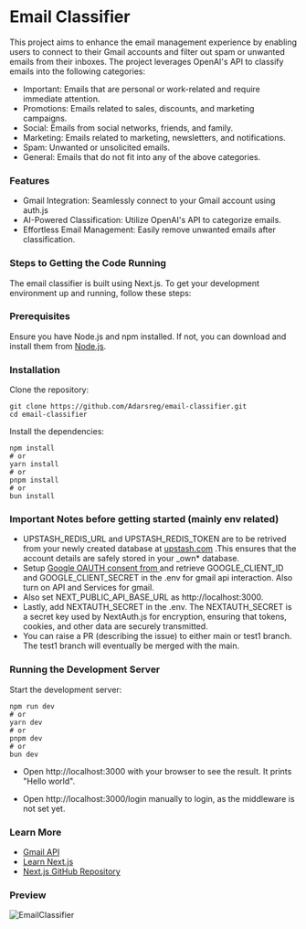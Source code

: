 # Email Classifier

This project aims to enhance the email management experience by enabling users to connect to their Gmail accounts and filter out spam or unwanted emails from their inboxes. The project leverages OpenAI's API to classify emails into the following categories:

- Important: Emails that are personal or work-related and require immediate attention.
- Promotions: Emails related to sales, discounts, and marketing campaigns.
- Social: Emails from social networks, friends, and family.
- Marketing: Emails related to marketing, newsletters, and notifications.
- Spam: Unwanted or unsolicited emails.
- General: Emails that do not fit into any of the above categories.

### Features

- Gmail Integration: Seamlessly connect to your Gmail account using auth.js
- AI-Powered Classification: Utilize OpenAI's API to categorize emails.
- Effortless Email Management: Easily remove unwanted emails after classification.

### Steps to Getting the Code Running

The email classifier is built using Next.js. To get your development environment up and running, follow these steps:

### Prerequisites

Ensure you have Node.js and npm installed. If not, you can download and install them from [Node.js](https://nodejs.org/).

### Installation

Clone the repository:

```
git clone https://github.com/Adarsreg/email-classifier.git
cd email-classifier
```

Install the dependencies:

```
npm install
# or
yarn install
# or
pnpm install
# or
bun install
```

### Important Notes before getting started (mainly env related)

- UPSTASH_REDIS_URL and UPSTASH_REDIS_TOKEN are to be retrived from your newly created database at [upstash.com](https://upstash.com/) .This ensures that the account details are safely stored in your \_own\* database.
- Setup [Google OAUTH consent from ](https://console.cloud.google.com/) and retrieve GOOGLE_CLIENT_ID and GOOGLE_CLIENT_SECRET in the .env for gmail api interaction. Also turn on API and Services for gmail.
- Also set NEXT_PUBLIC_API_BASE_URL as http://localhost:3000.
- Lastly, add NEXTAUTH_SECRET in the .env. The NEXTAUTH_SECRET is a secret key used by NextAuth.js for encryption, ensuring that tokens, cookies, and other data are securely transmitted.
- You can raise a PR (describing the issue) to either main or test1 branch. The test1 branch will eventually be merged with the main.

### Running the Development Server

Start the development server:

```
npm run dev
# or
yarn dev
# or
pnpm dev
# or
bun dev
```

- Open http://localhost:3000 with your browser to see the result. It prints "Hello world".

- Open http://localhost:3000/login manually to login, as the middleware is not set yet.

### Learn More

- [Gmail API](https://developers.google.com/gmail/api/reference/rest/v1/users.messages/list)
- [Learn Next.js](https://nextjs.org/learn)
- [Next.js GitHub Repository](https://github.com/vercel/next.js/)

### Preview

![EmailClassifier](https://lh3.googleusercontent.com/d/119ANkZTEPtf4HEeFz5hDuyzRE_JweLoC)
